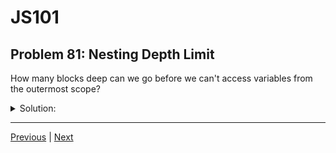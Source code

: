# JS101
## Problem 81: Nesting Depth Limit

How many blocks deep can we go before we can't access variables from the outermost scope?

<details>
<summary>Solution:</summary>

There is no set limit for that. We should consider readability, though, and avoid deeply nested blocks.

**Technically unlimited:**

```js
let level0 = 'level 0';

{
  let level1 = 'level 1';
  {
    let level2 = 'level 2';
    {
      let level3 = 'level 3';
      {
        let level4 = 'level 4';
        {
          let level5 = 'level 5';
          // Can still access level0!
          console.log(level0);  // Works fine
        }
      }
    }
  }
}
```

You can nest as deeply as you want, and JavaScript will still walk up the scope chain to find variables.

**But should you?**

No. Deep nesting makes code hard to read and maintain:

**Hard to read:**
```js
if (condition1) {
  if (condition2) {
    if (condition3) {
      if (condition4) {
        // What are we even checking for anymore?
        doSomething();
      }
    }
  }
}
```

**Better:**
```js
if (!condition1) return;
if (!condition2) return;
if (!condition3) return;
if (!condition4) return;

doSomething();
```

**Best practices:**
- **Aim for 2-3 levels maximum** for readability
- Use early returns to reduce nesting
- Extract nested logic into separate functions
- If you find yourself nesting deeply, it's often a sign to refactor

</details>

---

[Previous](80.md) | [Next](82.md)

